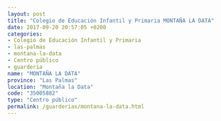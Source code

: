 ```yaml
---
layout: post
title: "Colegio de Educación Infantil y Primaria MONTAÑA LA DATA"
date: 2017-09-20 20:57:05 +0200
categories:
- Colegio de Educación Infantil y Primaria
- las-palmas
- montana-la-data
- Centro público
- guarderia
name: "MONTAÑA LA DATA"
province: "Las Palmas"
location: "Montaña la Data"
code: "35005882"
type: "Centro público"
permalink: /guarderias/montana-la-data.html
---
```

